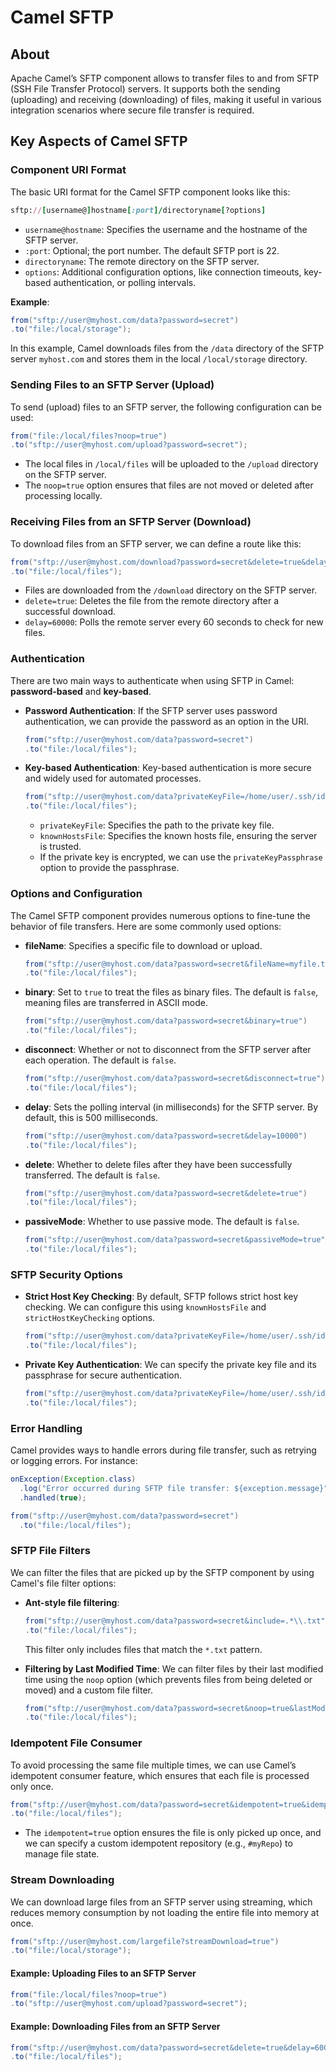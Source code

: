 # Camel SFTP

## About

Apache Camel’s SFTP component allows to transfer files to and from SFTP (SSH File Transfer Protocol) servers. It supports both the sending (uploading) and receiving (downloading) of files, making it useful in various integration scenarios where secure file transfer is required.

## Key Aspects of Camel SFTP

### **Component URI Format**

The basic URI format for the Camel SFTP component looks like this:

```ruby
sftp://[username@]hostname[:port]/directoryname[?options]
```

* `username@hostname`: Specifies the username and the hostname of the SFTP server.
* `:port`: Optional; the port number. The default SFTP port is 22.
* `directoryname`: The remote directory on the SFTP server.
* `options`: Additional configuration options, like connection timeouts, key-based authentication, or polling intervals.

**Example**:

```java
from("sftp://user@myhost.com/data?password=secret")
.to("file:/local/storage");
```

In this example, Camel downloads files from the `/data` directory of the SFTP server `myhost.com` and stores them in the local `/local/storage` directory.

### **Sending Files to an SFTP Server (Upload)**

To send (upload) files to an SFTP server, the following configuration can be used:

```java
from("file:/local/files?noop=true")
.to("sftp://user@myhost.com/upload?password=secret");
```

* The local files in `/local/files` will be uploaded to the `/upload` directory on the SFTP server.
* The `noop=true` option ensures that files are not moved or deleted after processing locally.

### **Receiving Files from an SFTP Server (Download)**

To download files from an SFTP server, we can define a route like this:

```java
from("sftp://user@myhost.com/download?password=secret&delete=true&delay=60000")
.to("file:/local/files");
```

* Files are downloaded from the `/download` directory on the SFTP server.
* `delete=true`: Deletes the file from the remote directory after a successful download.
* `delay=60000`: Polls the remote server every 60 seconds to check for new files.

### **Authentication**

There are two main ways to authenticate when using SFTP in Camel: **password-based** and **key-based**.

*   **Password Authentication**: If the SFTP server uses password authentication, we can provide the password as an option in the URI.

    ```java
    from("sftp://user@myhost.com/data?password=secret")
    .to("file:/local/files");
    ```
*   **Key-based Authentication**: Key-based authentication is more secure and widely used for automated processes.

    ```java
    from("sftp://user@myhost.com/data?privateKeyFile=/home/user/.ssh/id_rsa&knownHostsFile=/home/user/.ssh/known_hosts")
    .to("file:/local/files");
    ```

    * `privateKeyFile`: Specifies the path to the private key file.
    * `knownHostsFile`: Specifies the known hosts file, ensuring the server is trusted.
    * If the private key is encrypted, we can use the `privateKeyPassphrase` option to provide the passphrase.

### **Options and Configuration**

The Camel SFTP component provides numerous options to fine-tune the behavior of file transfers. Here are some commonly used options:

*   **fileName**: Specifies a specific file to download or upload.

    ```java
    from("sftp://user@myhost.com/data?password=secret&fileName=myfile.txt")
    .to("file:/local/files");
    ```
*   **binary**: Set to `true` to treat the files as binary files. The default is `false`, meaning files are transferred in ASCII mode.

    ```java
    from("sftp://user@myhost.com/data?password=secret&binary=true")
    .to("file:/local/files");
    ```
*   **disconnect**: Whether or not to disconnect from the SFTP server after each operation. The default is `false`.

    ```java
    from("sftp://user@myhost.com/data?password=secret&disconnect=true")
    .to("file:/local/files");
    ```
*   **delay**: Sets the polling interval (in milliseconds) for the SFTP server. By default, this is 500 milliseconds.

    ```java
    from("sftp://user@myhost.com/data?password=secret&delay=10000")
    .to("file:/local/files");
    ```
*   **delete**: Whether to delete files after they have been successfully transferred. The default is `false`.

    ```java
    from("sftp://user@myhost.com/data?password=secret&delete=true")
    .to("file:/local/files");
    ```
*   **passiveMode**: Whether to use passive mode. The default is `false`.

    ```java
    from("sftp://user@myhost.com/data?password=secret&passiveMode=true")
    .to("file:/local/files");
    ```

### **SFTP Security Options**

*   **Strict Host Key Checking**: By default, SFTP follows strict host key checking. We can configure this using `knownHostsFile` and `strictHostKeyChecking` options.

    ```java
    from("sftp://user@myhost.com/data?privateKeyFile=/home/user/.ssh/id_rsa&knownHostsFile=/home/user/.ssh/known_hosts&strictHostKeyChecking=yes")
    .to("file:/local/files");
    ```
*   **Private Key Authentication**: We can specify the private key file and its passphrase for secure authentication.

    ```java
    from("sftp://user@myhost.com/data?privateKeyFile=/home/user/.ssh/id_rsa&privateKeyPassphrase=secret")
    .to("file:/local/files");
    ```

### **Error Handling**

Camel provides ways to handle errors during file transfer, such as retrying or logging errors. For instance:

```java
onException(Exception.class)
  .log("Error occurred during SFTP file transfer: ${exception.message}")
  .handled(true);

from("sftp://user@myhost.com/data?password=secret")
  .to("file:/local/files");
```

### **SFTP File Filters**

We can filter the files that are picked up by the SFTP component by using Camel's file filter options:

*   **Ant-style file filtering**:

    ```java
    from("sftp://user@myhost.com/data?password=secret&include=.*\\.txt")
    .to("file:/local/files");
    ```

    This filter only includes files that match the `*.txt` pattern.
*   **Filtering by Last Modified Time**: We can filter files by their last modified time using the `noop` option (which prevents files from being deleted or moved) and a custom file filter.

    ```java
    from("sftp://user@myhost.com/data?password=secret&noop=true&lastModified=2022-01-01T00:00:00Z")
    .to("file:/local/files");
    ```

### **Idempotent File Consumer**

To avoid processing the same file multiple times, we can use Camel’s idempotent consumer feature, which ensures that each file is processed only once.

```java
from("sftp://user@myhost.com/data?password=secret&idempotent=true&idempotentRepository=#myRepo")
.to("file:/local/files");
```

* The `idempotent=true` option ensures the file is only picked up once, and we can specify a custom idempotent repository (e.g., `#myRepo`) to manage file state.

### **Stream Downloading**

We can download large files from an SFTP server using streaming, which reduces memory consumption by not loading the entire file into memory at once.

```java
from("sftp://user@myhost.com/largefile?streamDownload=true")
.to("file:/local/storage");
```

#### Example: Uploading Files to an SFTP Server

```java
from("file:/local/files?noop=true")
.to("sftp://user@myhost.com/upload?password=secret");
```

#### Example: Downloading Files from an SFTP Server

```java
from("sftp://user@myhost.com/data?password=secret&delete=true&delay=60000")
.to("file:/local/files");
```

